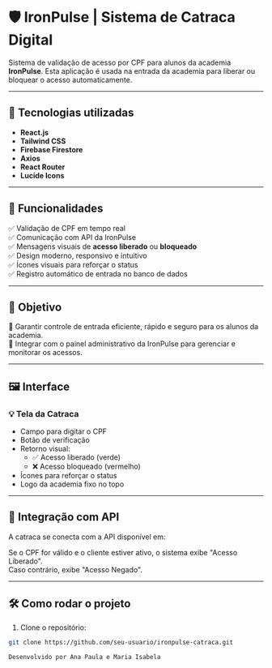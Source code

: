# 🛡️ IronPulse | Sistema de Catraca Digital

Sistema de validação de acesso por CPF para alunos da academia **IronPulse**. Esta aplicação é usada na entrada da academia para liberar ou bloquear o acesso automaticamente.

---

## 🚀 Tecnologias utilizadas

- **React.js**
- **Tailwind CSS**
- **Firebase Firestore**
- **Axios**
- **React Router**
- **Lucide Icons**

---

## 📲 Funcionalidades

✅ Validação de CPF em tempo real  
✅ Comunicação com API da IronPulse  
✅ Mensagens visuais de **acesso liberado** ou **bloqueado**  
✅ Design moderno, responsivo e intuitivo  
✅ Ícones visuais para reforçar o status  
✅ Registro automático de entrada no banco de dados

---

## 🎯 Objetivo

📌 Garantir controle de entrada eficiente, rápido e seguro para os alunos da academia.  
📌 Integrar com o painel administrativo da IronPulse para gerenciar e monitorar os acessos.

---

## 🖼️ Interface

### 💡 Tela da Catraca
- Campo para digitar o CPF
- Botão de verificação
- Retorno visual:
  - ✅ Acesso liberado (verde)
  - ❌ Acesso bloqueado (vermelho)
- Ícones para reforçar o status
- Logo da academia fixo no topo

---

## 🔌 Integração com API

A catraca se conecta com a API disponível em:


Se o CPF for válido e o cliente estiver ativo, o sistema exibe "Acesso Liberado".  
Caso contrário, exibe "Acesso Negado".

---

## 🛠️ Como rodar o projeto

1. Clone o repositório:

```bash
git clone https://github.com/seu-usuario/ironpulse-catraca.git

Desenvolvido por Ana Paula e Maria Isabela